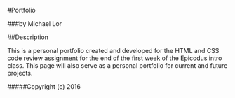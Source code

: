 #Portfolio

###by Michael Lor

##Description

This is a personal portfolio created and developed for the HTML and CSS code review assignment for the end of the first week of the Epicodus intro class. This page will also serve as a personal portfolio for current and future projects.

#####Copyright (c) 2016
